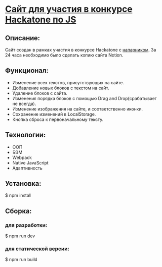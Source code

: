 # [Сайт для участия в конкурсе Hackatone по JS](https://github.com/Dmitrii-Belich/jshackatone)

## Описание:
Сайт создан в рамках участия в конкурсе Hackatone с [напарником](https://github.com/IxxyDev). За 24 часа необходимо было сделать копию сайта Notion.

## Функционал: 
* Изменение всех текстов, присутствующих на сайте.
* Добавление новых блоков с текстом на сайт.
* Удаление блоков с сайта.
* Изменения порядка блоков с помощью Drag and Drop(срабатывает не всегда).
* Изменение изображения на сайте, и соответственно иконки.
* Сохранение изменений в LocalStorage.
* Кнопка сброса к первоначальному тексту.

## Технологии:
* ООП
* БЭМ
* Webpack
* Native JavaScript
* Адаптивность

## Установка:

$ npm install

## Сборка:
### для разработки:
$ npm run dev
### для статической версии:
$ npm run build